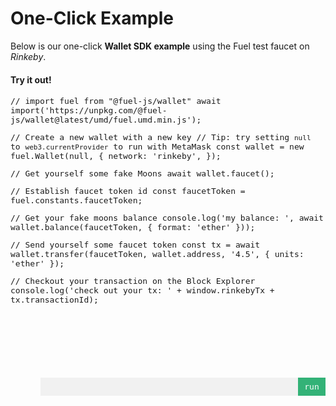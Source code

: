 One-Click Example
===

Below is our one-click **Wallet SDK example** using the Fuel test faucet on *Rinkeby*.

#### Try it out!

<style type="text/css" media="screen">
    #editor {
      min-height: 450px;
      width: 100%;
      font: 13px/normal 'Ubuntu Mono', 'Monaco', 'Menlo', 'Consolas', 'source-code-pro', monospace!important;
    }
    .ace_scroller {
      border-radius: 4px!important;
      border: 1px solid #F1F1F1!important;
      border-bottom-left-radius: 0px!important;
      border-bottom-right-radius: 0px!important;
    }

    .ace_gutter-active-line {
      display: none;
    }

    .ace_gutter-layer {
    }

    .ace_identifier {
      color:#625666!important;
    }

    .ace_string {
      color:#dd6546!important;
    }

    .ace_comment {
      color:#978998!important;
    }

    .ace_gutter {
      background: #FFF!important;
    }

    .ace_gutter-cell {
      color: rgba(151,137,152,.5)!important;
    }

    .ace_keyword {
      color:#4a91e2!important;
    }

    .ace_type {
      color:#4a91e2!important;
    }

    .run-wrapper {
      flex-direction: row;
      display: flex;
      justify-content: space-between;
      margin-left: 48px!important;
      background: #F1F1F1;
    }

    #run-message {
      text-align: left;
      font: 13px/normal 'Ubuntu Mono', 'Monaco', 'Menlo', 'Consolas', 'source-code-pro', monospace!important;
      font-size: bold;
      padding: 7px;
    }

    .run {
      background: #33b277;
      color: #FFF;
      width: 30px;
      text-align: center;
      font: 13px/normal 'Ubuntu Mono', 'Monaco', 'Menlo', 'Consolas', 'source-code-pro', monospace!important;
      cursor: pointer;
      font-size: bold;
      padding: 7px;
    }

    #run-console {
      width: 100%;
    }

    .run-console-entry {
      margin-left: 42px;
      margin-top: 10px;
      border-radius: 4px!important;
      border: 1px solid #F1F1F1!important;
      padding: 8px;
      background: #f9f8f7;
      word-wrap: break-word;
    }

</style>

<div id="editor">// import fuel from "@fuel-js/wallet"
await import('https://unpkg.com/@fuel-js/wallet@latest/umd/fuel.umd.min.js');

// Create a new wallet with a new key
// Tip: try setting `null` to `web3.currentProvider` to run with MetaMask
const wallet = new fuel.Wallet(null, {
  network: 'rinkeby',
});

// Get yourself some fake Moons
await wallet.faucet();

// Establish faucet token id
const faucetToken = fuel.constants.faucetToken;

// Get your fake moons balance
console.log('my balance: ',
  await wallet.balance(faucetToken, { format: 'ether' }));

// Send yourself some faucet token
const tx = await wallet.transfer(faucetToken, wallet.address, '4.5', { units: 'ether' });

// Checkout your transaction on the Block Explorer
console.log('check out your tx: ' + window.rinkebyTx + tx.transactionId);
</div>

<div class="run-wrapper">
  <div id="run-message"></div>
  <div id="run" class="run">run</div>
</div>
<div id="run-console"></div>

<script src="https://cdnjs.cloudflare.com/ajax/libs/ace/1.3.3/ace.js" type="text/javascript" charset="utf-8"></script>

<script>
  var editor = ace.edit("editor");
  editor.renderer.setPadding(8);
  editor.setTheme("ace/theme/chrome");
  editor.setFontSize("15px");
  editor.setOption("highlightActiveLine", false);
  editor.session.setMode("ace/mode/javascript");
  editor.setShowPrintMargin(false);
  editor.session.setUseWorker(false);
  editor.renderer.setPadding(8);

  document.getElementById('run').addEventListener('click', () => {
    let code = editor.getValue()
      .replace('require("@fuel-js/wallet")', 'window.fuel')
      .replace(/console.log/g, "window.consoleLog");

    document.getElementById("run-console").innerHTML = '';

    document.getElementById("run-console").scrollIntoView();

    document.getElementById('run-message').innerHTML = 'running...';

    (async () => {

      try {
        document.getElementById('run-message').innerHTML = 'running...';
        eval(`
        (async () => {
          try {
            ${code}
            document.getElementById('run-message').innerHTML = 'complete';
          } catch (syncError) {
            document.getElementById('run-message').innerHTML = 'error';
            window.consoleError(syncError);
          }
        })();
        `);
      } catch (error) {
        document.getElementById('run-message').innerHTML = 'error';
        window.consoleError(error);
      }

    })();
  });
</script>
